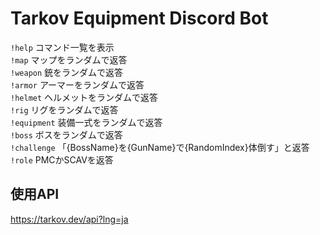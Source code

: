 # Tarkov Equipment Discord Bot
`!help` コマンド一覧を表示<br>
`!map` マップをランダムで返答<br>
`!weapon` 銃をランダムで返答<br>
`!armor` アーマーをランダムで返答<br>
`!helmet` ヘルメットをランダムで返答<br>
`!rig` リグをランダムで返答<br>
`!equipment` 装備一式をランダムで返答<br>
`!boss` ボスをランダムで返答<br>
`!challenge` 「{BossName}を{GunName}で{RandomIndex}体倒す」と返答<br>
`!role` PMCかSCAVを返答

## 使用API
https://tarkov.dev/api?lng=ja
